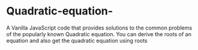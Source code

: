 # Quadratic-equation-
A Vanilla JavaScript code that provides solutions to the common problems of the popularly known Quadratic equation. You can derive the roots of an equation and also get the quadratic equation using roots 
